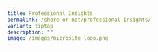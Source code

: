 ```yaml
---
title: Professional Insights
permalink: /shore-or-not/professional-insights/
variant: tiptap
description: ""
image: /images/microsite logo.png
---
```

